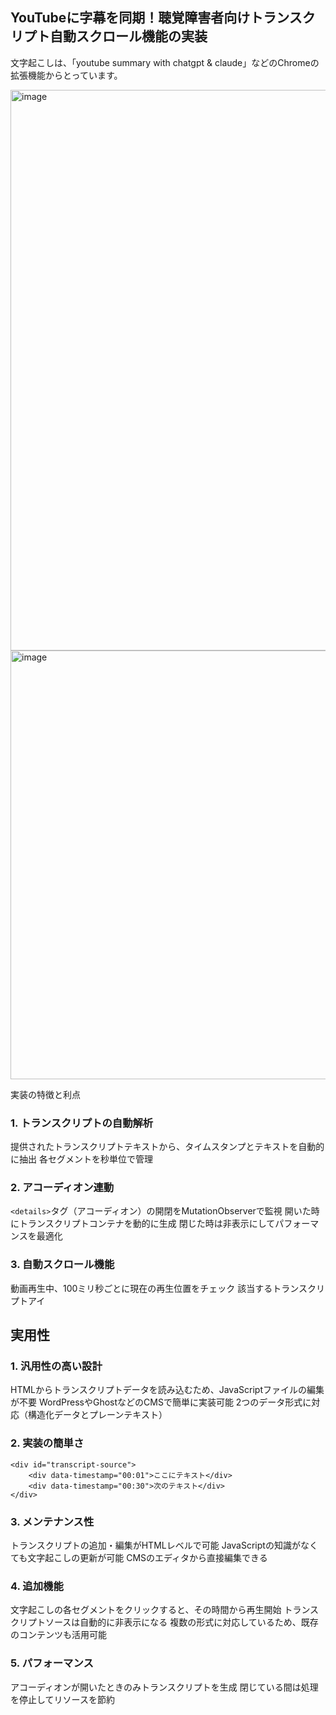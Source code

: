 ## YouTubeに字幕を同期！聴覚障害者向けトランスクリプト自動スクロール機能の実装

文字起こしは、「youtube summary with chatgpt & claude」などのChromeの拡張機能からとっています。

<img width="1024" height="897" alt="image" src="https://github.com/user-attachments/assets/537502f2-fd5d-4dd1-9ae7-dc858849f193" />
<img width="1080" height="686" alt="image" src="https://github.com/user-attachments/assets/9cff00bc-42c3-42ba-97a1-521b0fb33bc8" />


実装の特徴と利点

### 1. トランスクリプトの自動解析

提供されたトランスクリプトテキストから、タイムスタンプとテキストを自動的に抽出
各セグメントを秒単位で管理

### 2. アコーディオン連動

`<details>`タグ（アコーディオン）の開閉をMutationObserverで監視
開いた時にトランスクリプトコンテナを動的に生成
閉じた時は非表示にしてパフォーマンスを最適化

### 3. 自動スクロール機能

動画再生中、100ミリ秒ごとに現在の再生位置をチェック
該当するトランスクリプトアイ

## 実用性

### 1. 汎用性の高い設計

HTMLからトランスクリプトデータを読み込むため、JavaScriptファイルの編集が不要
WordPressやGhostなどのCMSで簡単に実装可能
2つのデータ形式に対応（構造化データとプレーンテキスト）

### 2. 実装の簡単さ
```html<!-- 最小限の実装例 -->
<div id="transcript-source">
    <div data-timestamp="00:01">ここにテキスト</div>
    <div data-timestamp="00:30">次のテキスト</div>
</div>
```
### 3. メンテナンス性

トランスクリプトの追加・編集がHTMLレベルで可能
JavaScriptの知識がなくても文字起こしの更新が可能
CMSのエディタから直接編集できる

### 4. 追加機能

文字起こしの各セグメントをクリックすると、その時間から再生開始
トランスクリプトソースは自動的に非表示になる
複数の形式に対応しているため、既存のコンテンツも活用可能

### 5. パフォーマンス

アコーディオンが開いたときのみトランスクリプトを生成
閉じている間は処理を停止してリソースを節約
